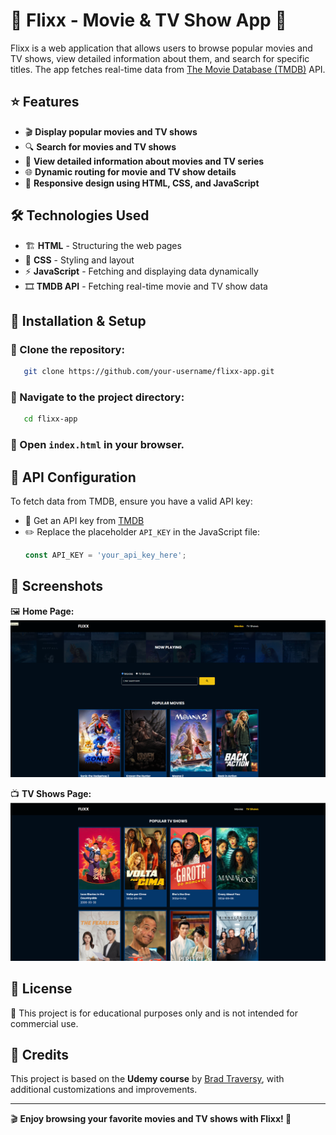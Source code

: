 # 🎥 Flixx - Movie & TV Show App 🍿

Flixx is a web application that allows users to browse popular movies and TV shows, view detailed information about them, and search for specific titles. The app fetches real-time data from [The Movie Database (TMDB)](https://www.themoviedb.org/) API.

## ⭐ Features
- 🎬 **Display popular movies and TV shows**
- 🔍 **Search for movies and TV shows**
- 📝 **View detailed information about movies and TV series**
- 🌐 **Dynamic routing for movie and TV show details**
- 📱 **Responsive design using HTML, CSS, and JavaScript**

## 🛠 Technologies Used
- 🏗 **HTML** - Structuring the web pages
- 🎨 **CSS** - Styling and layout
- ⚡ **JavaScript** - Fetching and displaying data dynamically
- 🎞 **TMDB API** - Fetching real-time movie and TV show data

## 🚀 Installation & Setup
### 🔹 Clone the repository:
```sh
   git clone https://github.com/your-username/flixx-app.git
```

### 🔹 Navigate to the project directory:
```sh
   cd flixx-app
```

### 🔹 Open `index.html` in your browser.

## 🔑 API Configuration
To fetch data from TMDB, ensure you have a valid API key:
- 🔗 Get an API key from [TMDB](https://www.themoviedb.org/settings/api)
- ✏️ Replace the placeholder `API_KEY` in the JavaScript file:
  ```js
  const API_KEY = 'your_api_key_here';
  ```

## 📸 Screenshots
🖼 **Home Page:**
![Home Page](images/home.png)

📺 **TV Shows Page:**
![TV Shows Page](images/tv-shows.png)

## 📜 License
🛑 This project is for educational purposes only and is not intended for commercial use.

## 🙌 Credits
This project is based on the **Udemy course** by [Brad Traversy](https://www.udemy.com/user/brad-traversy/), with additional customizations and improvements.

---
🎬 **Enjoy browsing your favorite movies and TV shows with Flixx! 🍿**

